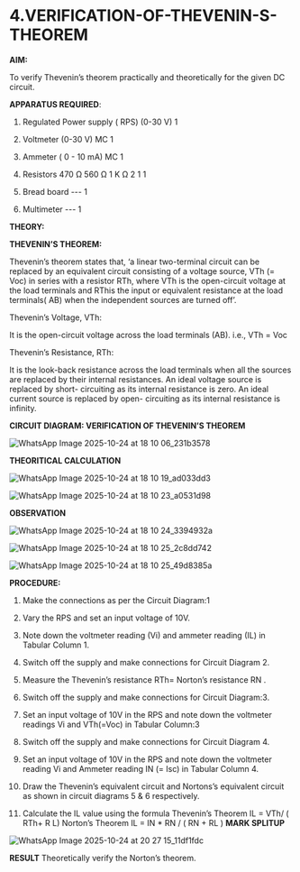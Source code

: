 # 4.VERIFICATION-OF-THEVENIN-S-THEOREM

**AIM:**

To verify Thevenin’s theorem practically and theoretically for the given DC circuit.

**APPARATUS REQUIRED**:

1.	Regulated Power supply ( RPS)	(0-30 V)	1

2.	Voltmeter	(0-30 V) MC	1

3.	Ammeter	( 0 - 10 mA) MC	1

4.	Resistors	470 Ω 560 Ω 1 K Ω	2 1 1

5.	Bread board	---	1

6.	Multimeter	---	1

**THEORY:**

**THEVENIN’S THEOREM:**

Thevenin’s theorem states that, ‘a linear two-terminal circuit can be replaced by an equivalent circuit consisting of a voltage source, VTh (= Voc) in series with a resistor RTh, where VTh is the open-circuit voltage at the load terminals and RThis the input or equivalent resistance at the load terminals( AB) when the independent sources are turned off’.

Thevenin’s Voltage, VTh:

It is the open-circuit voltage across the load terminals (AB). i.e., VTh = Voc

Thevenin’s Resistance, RTh:

It is the look-back resistance across the load terminals when all the sources are replaced by their internal resistances. An ideal voltage source is replaced by short- circuiting as its internal resistance is zero. An ideal current source is replaced by open- circuiting as its internal resistance is infinity.
 
**CIRCUIT DIAGRAM: VERIFICATION OF THEVENIN’S THEOREM**



![WhatsApp Image 2025-10-24 at 18 10 06_231b3578](https://github.com/user-attachments/assets/bb77d28f-dc37-4983-9abc-ee4c49abff3c)

**THEORITICAL CALCULATION**




![WhatsApp Image 2025-10-24 at 18 10 19_ad033dd3](https://github.com/user-attachments/assets/934090f3-81a8-47fa-ac6c-35ce0d550621)




![WhatsApp Image 2025-10-24 at 18 10 23_a0531d98](https://github.com/user-attachments/assets/10d9b9bc-a3e0-46a2-84ee-6ef9f063ad73)

**OBSERVATION**


![WhatsApp Image 2025-10-24 at 18 10 24_3394932a](https://github.com/user-attachments/assets/8c769af4-601f-4548-a7d9-253a434a3a7c)


![WhatsApp Image 2025-10-24 at 18 10 25_2c8dd742](https://github.com/user-attachments/assets/420157dd-3853-4c85-bd43-9d066ef3c70a)


![WhatsApp Image 2025-10-24 at 18 10 25_49d8385a](https://github.com/user-attachments/assets/0c0dbf7d-0884-4f3f-bd87-3ad20fb5b1ca)




**PROCEDURE:**

1.	Make the connections as per the Circuit Diagram:1

2.	Vary the RPS and set an input voltage of 10V.

3.	Note down the voltmeter reading (Vi) and ammeter reading (IL) in Tabular Column 1.

4.	Switch off the supply and make connections for Circuit Diagram 2.

5.	Measure the Thevenin’s resistance RTh= Norton’s resistance RN .

6.	Switch off the supply and make connections for Circuit Diagram:3.

7.	Set an input voltage of 10V in the RPS and note down the voltmeter readings Vi and VTh(=Voc) in Tabular Column:3

8.	Switch off the supply and make connections for Circuit Diagram 4.

9.	Set an input voltage of 10V in the RPS and note down the voltmeter reading Vi and Ammeter reading IN (= Isc) in Tabular Column 4.

10.	Draw the Thevenin’s equivalent circuit and Nortons’s equivalent circuit as shown in circuit diagrams 5 & 6 respectively.

11.	Calculate the IL value using the formula
    Thevenin’s Theorem IL = VTh/ ( RTh+ R L)
    Norton’s Theorem IL = IN * RN / ( RN + RL )
**MARK SPLITUP**




![WhatsApp Image 2025-10-24 at 20 27 15_11df1fdc](https://github.com/user-attachments/assets/962b0a1b-3f6c-4494-b45c-ef75a83bef16)





**RESULT**
Theoretically verify the Norton’s theorem.
